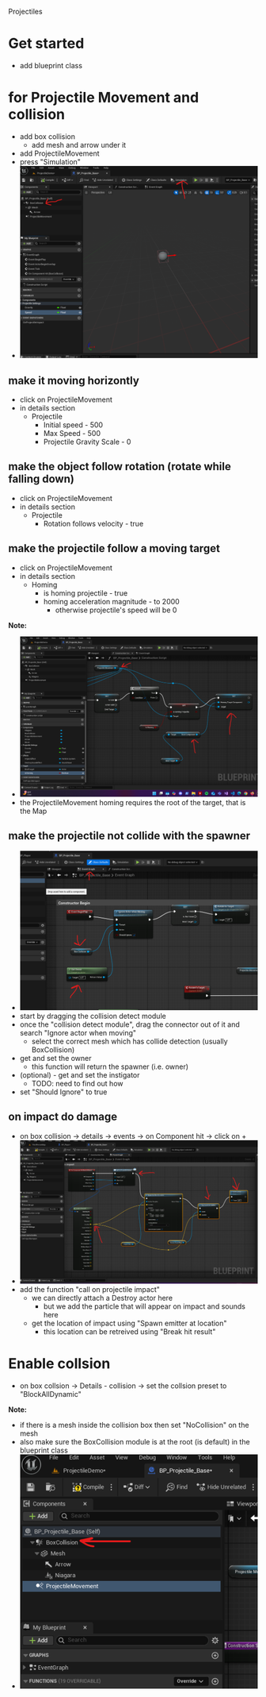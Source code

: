 Projectiles

# Get started

- add blueprint class

# for Projectile Movement and collision

- add box collision
  - add mesh and arrow under it
- add ProjectileMovement
- press "Simulation"
- <img src="./images/add-projectile.png">

## make it moving horizontly

- click on ProjectileMovement
- in details section
  - Projectile
    - Initial speed - 500
    - Max Speed - 500
    - Projectile Gravity Scale - 0

## make the object follow rotation (rotate while falling down)

- click on ProjectileMovement
- in details section
  - Projectile
    - Rotation follows velocity - true

## make the projectile follow a moving target

- click on ProjectileMovement
- in details section
  - Homing
    - is homing projectile - true
    - homing acceleration magnitude - to 2000
      - otherwise projectile's speed will be 0

<b>Note: </b>

- <img src="./images/homing-projectile-component-root.png">
- the ProjectileMovement homing requires the root of the target, that is the Map

## make the projectile not collide with the spawner

- <img src="./images/avoid-owner-spawner-collision.png">
- start by dragging the collision detect module
- once the "collision detect module", drag the connector out of it and search "Ignore actor when moving"
  - select the correct mesh which has collide detection (usually BoxCollision)
- get and set the owner
  - this function will return the spawner (i.e. owner)
- (optional) - get and set the instigator
  - TODO: need to find out how
- set "Should Ignore" to true

## on impact do damage

- on box collision -> details -> events -> on Component hit -> click on +
- <img src="./images/on-projectile-impact.png">
- add the function "call on projectile impact"
  - we can directly attach a Destroy actor here
    - but we add the particle that will appear on impact and sounds here
  - get the location of impact using "Spawn emitter at location"
    - this location can be retreived using "Break hit result"

# Enable collsion

- on box collsion -> Details - collision -> set the collsion preset to "BlockAllDynamic"

<b>Note: </b>

- if there is a mesh inside the collision box then set "NoCollision" on the mesh
- also make sure the BoxCollision module is at the root (is default) in the blueprint class
- <img src="./images/collision-module-set-root.png">
